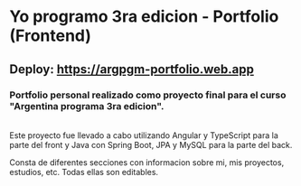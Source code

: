 # Yo programo 3ra edicion - Portfolio (Frontend)

<h2>Deploy: <a href="https://argpgm-portfolio.web.app">https://argpgm-portfolio.web.app</a></h2>

### Portfolio personal realizado como proyecto final para el curso "Argentina programa 3ra edicion".
<br>
Este proyecto fue llevado a cabo utilizando Angular y TypeScript para la parte del front y Java con Spring Boot, JPA y MySQL para la parte del back.
<br>

Consta de diferentes secciones con informacion sobre mi, mis proyectos, estudios, etc. Todas ellas son editables.

